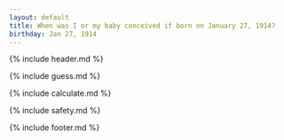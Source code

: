 ```yaml
---
layout: default
title: When was I or my baby conceived if born on January 27, 1914?
birthday: Jan 27, 1914
---
```


{% include header.md %}

{% include guess.md %}

{% include calculate.md %}

{% include safety.md %}

{% include footer.md %}



